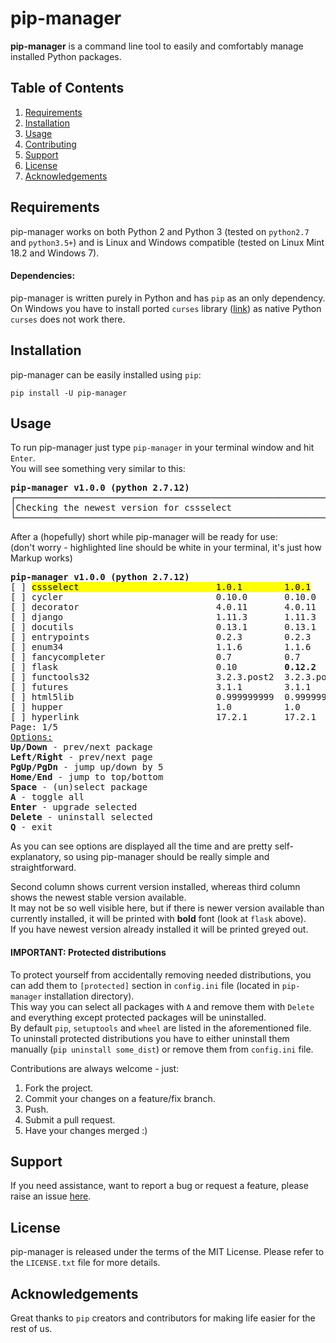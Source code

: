 # pip-manager

**pip-manager** is a command line tool to easily and comfortably manage installed Python packages.

## Table of Contents
1. [Requirements](#requirements)
2. [Installation](#installation)
3. [Usage](#usage)
4. [Contributing](#contributing)
5. [Support](#support)
6. [License](#license)
7. [Acknowledgements](#acknowledgements)

## Requirements
pip-manager works on both Python 2 and Python 3 (tested on `python2.7` and `python3.5+`) and is Linux and Windows compatible (tested on Linux Mint 18.2 and Windows 7). 

#### Dependencies:
pip-manager is written purely in Python and has `pip` as an only dependency.  
On Windows you have to install ported `curses` library ([link](https://bitbucket.org/kchomski/pip-manager/issues)) as native Python `curses` does not work there.

## Installation
pip-manager can be easily installed using `pip`:
```
pip install -U pip-manager
```

## Usage
To run pip-manager just type `pip-manager` in your terminal window and hit `Enter`.  
You will see something very similar to this:
<pre>
<b>pip-manager v1.0.0 (python 2.7.12)</b>
┌─────────────────────────────────────────────────────────────────────────────┐
│Checking the newest version for cssselect                                    │
└─────────────────────────────────────────────────────────────────────────────┘
</pre>
After a (hopefully) short while pip-manager will be ready for use:  
(don't worry - highlighted line should be white in your terminal, it's just how Markup works)
<pre>
<b>pip-manager v1.0.0 (python 2.7.12)</b>
[ ] <mark>cssselect                          1.0.1        1.0.1</mark>
[ ] cycler                             0.10.0       0.10.0
[ ] decorator                          4.0.11       4.0.11
[ ] django                             1.11.3       1.11.3
[ ] docutils                           0.13.1       0.13.1
[ ] entrypoints                        0.2.3        0.2.3
[ ] enum34                             1.1.6        1.1.6
[ ] fancycompleter                     0.7          0.7
[ ] flask                              0.10         <b>0.12.2</b>
[ ] functools32                        3.2.3.post2  3.2.3.post2
[ ] futures                            3.1.1        3.1.1
[ ] html5lib                           0.999999999  0.999999999
[ ] hupper                             1.0          1.0
[ ] hyperlink                          17.2.1       17.2.1
Page: 1/5
<u>Options:</u>
<b>Up/Down</b> - prev/next package
<b>Left/Right</b> - prev/next page
<b>PgUp/PgDn</b> - jump up/down by 5
<b>Home/End</b> - jump to top/bottom
<b>Space</b> - (un)select package
<b>A</b> - toggle all
<b>Enter</b> - upgrade selected
<b>Delete</b> - uninstall selected
<b>Q</b> - exit
</pre>

As you can see options are displayed all the time and are pretty self-explanatory, so using pip-manager should be really simple and straightforward.

Second column shows current version installed, whereas third column shows the newest stable version available.  
It may not be so well visible here, but if there is newer version available than currently installed, it will be printed with <b>bold</b> font (look at `flask` above).  
If you have newest version already installed it will be printed greyed out.

#### IMPORTANT: Protected distributions
To protect yourself from accidentally removing needed distributions, you can add them to `[protected]` section in `config.ini` file (located in `pip-manager` installation directory).  
This way you can select all packages with `A` and remove them with `Delete` and everything except protected packages will be uninstalled.  
By default `pip`, `setuptools` and `wheel` are listed in the aforementioned file.  
To uninstall protected distributions you have to either uninstall them manually (`pip uninstall some_dist`) or remove them from `config.ini` file.

 

Contributions are always welcome - just:
1. Fork the project.
2. Commit your changes on a feature/fix branch.
3. Push.
4. Submit a pull request.
5. Have your changes merged :)

## Support
If you need assistance, want to report a bug or request a feature, please raise an issue [here](https://bitbucket.org/kchomski/pip-manager/issues).

## License
pip-manager is released under the terms of the MIT License. Please refer to the `LICENSE.txt` file for more details.

## Acknowledgements
Great thanks to `pip` creators and contributors for making life easier for the rest of us. 
